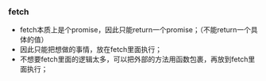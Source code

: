 ### fetch
- fetch本质上是个promise，因此只能return一个promise；（不能return一个具体的值）
- 因此只能把想做的事情，放在fetch里面执行；
- 不想要fetch里面的逻辑太多，可以把外部的方法用函数包裹，再放到fetch里面执行；